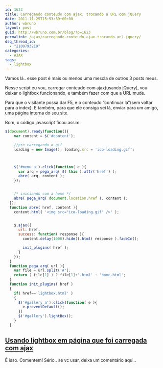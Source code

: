 ```yaml
---
id: 1623
title: Carregando conteudo com ajax, trocando a URL com jQuery
date: 2011-11-25T15:53:39+00:00
author: wbruno
layout: post
guid: http://wbruno.com.br/blog/?p=1623
permalink: /ajax/carregando-conteudo-ajax-trocando-url-jquery/
dsq_thread_id:
  - "2100793219"
categories:
  - AJAX
tags:
  - lightbox
---
```

Vamos lá.. esse post é mais ou menos uma mescla de outros 3 posts meus.

Nesse script eu vou, carregar conteudo com ajax(usando jQuery), vou deixar o lightbox funcionando, e também fazer com que a URL mude.

Para que o visitante possa dar F5, e o conteudo &#8220;continuar lá&#8221;(sem voltar para a index). E também, para que ele consiga sei lá, enviar para um amigo, uma página interna do seu site.

<!--more-->



Bom, o código javascript ficou assim:

``` js
$(document).ready(function(){
    var content = $('#content');

    //pre carregando o gif
    loading = new Image(); loading.src = 'ico-loading.gif';



    $('#menu a').click(function( e ){
      var arq = pega_arq( $( this ).attr('href') );
      abre( arq, content );
    });


    /* iniciando com a home */
    abre( pega_arq( document.location.href ), content );
  });
  function abre( href, content ){
    content.html( '<img src="ico-loading.gif" />' );


    $.ajax({
      url: href,
      success: function( response ){
        content.delay(1000).hide().html( response ).fadeIn();

        init_plugins( href );
      }
    });
  }
  function pega_arq( url ){
    var file = url.split('#');
    return ( file[1] ) ? file[1]+'.html' : 'home.html';
  }
  function init_plugins( href )
  {
    if( href=='lightbox.html' )
    {
      $('#gallery a').click(function( e ){
        e.preventDefault();
      })
      $('#gallery').lightBox();
    }
  }
```

## <a href="http://www.wbruno.com.br/scripts/ajax-url.html#lightbox" target="_blank">Usando lightbox em página que foi carregada com ajax</a>

É isso. Comentem! Sério.. se vc usar, deixa um comentário aqui..
